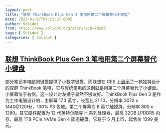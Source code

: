 ```yaml
---
layout: post
title: "联想 ThinkBook Plus Gen 3 笔电用第二个屏幕替代小键盘"
date: 2022-01-07T07:21:27.000Z
author: Solidot
from: https://www.solidot.org/story?sid=70280
tags: [ Solidot ]
categories: [ Solidot ]
---
```

<!--1641540087000-->
[联想 ThinkBook Plus Gen 3 笔电用第二个屏幕替代小键盘](https://www.solidot.org/story?sid=70280)
------

<div>
部分笔记本电脑的键盘提供了小数字键盘，而联想在 CES 上<a href="https://www.cnet.com/tech/computing/lenovo-thinkbook-plus-gen-3-found-weird-new-place-add-second-screen-were-into-it-ces-2022/">展示了</a>一款独特设计的双屏 ThinkBook 笔电，它与传统笔电的区别就是用第二个屏幕替代了小键盘。小屏幕位于右侧，这一设计对左撇子显然不够友好。ThinkBook Plus Gen 3 是作为工作电脑设计的，主屏幕 17.3 英寸，长宽比 21:10，分辨率 3072 x 1440@120Hz，100% P3 色域。第二个屏幕为 8 英寸触摸屏，分辨率 800 x 1280。其它硬件配置为 12 代英特尔酷睿 H 系列处理器，最高 32GB LPDDR5 内存，最高 1TB PCIe NVMe Gen 4 固态硬盘。它将于 5 月上市，起售价 1399 美元。
</div>
